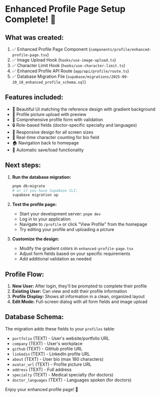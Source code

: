 
# Enhanced Profile Page Setup Complete! 🎉

## What was created:

1. ✅ Enhanced Profile Page Component (`components/profile/enhanced-profile-page.tsx`)
2. ✅ Image Upload Hook (`hooks/use-image-upload.ts`)
3. ✅ Character Limit Hook (`hooks/use-character-limit.ts`)
4. ✅ Enhanced Profile API Route (`app/api/profile/route.ts`)
5. ✅ Database Migration File (`supabase/migrations/2025-09-20_18_enhanced_profile_schema.sql`)

## Features included:

- 🎨 Beautiful UI matching the reference design with gradient background
- 📸 Profile picture upload with preview
- 📝 Comprehensive profile form with validation
- 🔒 Role-based fields (doctor-specific specialty and languages)
- 📱 Responsive design for all screen sizes
- 🔄 Real-time character counting for bio field
- 🏠 Navigation back to homepage
- 💾 Automatic save/load functionality

## Next steps:

1. **Run the database migration:**
   ```bash
   pnpm db:migrate
   # or if you have Supabase CLI:
   supabase migration up
   ```

2. **Test the profile page:**
   - Start your development server: `pnpm dev`
   - Log in to your application
   - Navigate to `/profile` or click "View Profile" from the homepage
   - Try editing your profile and uploading a picture

3. **Customize the design:**
   - Modify the gradient colors in `enhanced-profile-page.tsx`
   - Adjust form fields based on your specific requirements
   - Add additional validation as needed

## Profile Flow:

1. **New User:** After login, they'll be prompted to complete their profile
2. **Existing User:** Can view and edit their profile information
3. **Profile Display:** Shows all information in a clean, organized layout
4. **Edit Mode:** Full-screen dialog with all form fields and image upload

## Database Schema:

The migration adds these fields to your `profiles` table:
- `portfolio` (TEXT) - User's website/portfolio URL
- `company` (TEXT) - User's workplace
- `github` (TEXT) - GitHub profile URL
- `linkedin` (TEXT) - LinkedIn profile URL
- `about` (TEXT) - User bio (max 180 characters)
- `avatar_url` (TEXT) - Profile picture URL
- `address` (TEXT) - Full address
- `specialty` (TEXT) - Medical specialty (for doctors)
- `doctor_languages` (TEXT) - Languages spoken (for doctors)

Enjoy your enhanced profile page! 🚀
